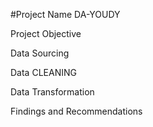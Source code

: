 #Project Name DA-YOUDY

Project Objective

Data Sourcing

Data CLEANING

Data Transformation


Findings and Recommendations
